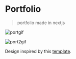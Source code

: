 # Portfolio

> portfolio made in nextjs

![portgif](https://github.com/duanzin/portfolio/assets/115566934/7f95c339-3aec-4ca0-aef6-c492baf0d632)

![port2gif](https://github.com/duanzin/portfolio/assets/115566934/c28d3cc1-dd34-4653-88d9-de6705e969ef)

Design inspired by this [template](https://reactjsexample.com/a-simple-portfolio-page-created-with-react/).
